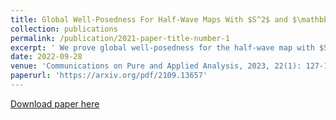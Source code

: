 ```yaml
---
title: Global Well-Posedness For Half-Wave Maps With $S^2$ and $\mathbb{H}^2$ Targets For Small Smooth Initial Data
collection: publications
permalink: /publication/2021-paper-title-number-1
excerpt: ' We prove global well-posedness for the half-wave map with $S^2$ target for small $\dot{H}^{\frac{n}{2}} \times \dot{H}^{\frac{n}{2}-1}$ initial data. We also prove the global well-posedness  for the equation with $\mathbb{H}^2$ target for small smooth $\dot{B}^{\frac{n}{2}}_{2,1} \times \dot{B}^{\frac{n}{2}-1}_{2,1}$ initial data.'
date: 2022-09-28
venue: 'Communications on Pure and Applied Analysis, 2023, 22(1): 127-166. doi: 10.3934/cpaa.2022148'
paperurl: 'https://arxiv.org/pdf/2109.13657'
---
```

[Download paper here](https://www.aimsciences.org/article/doi/10.3934/cpaa.2022148)